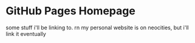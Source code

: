 # GitHub Pages Homepage
some stuff i'll be linking to. rn my personal website is on neocities, but i'll link it eventually
